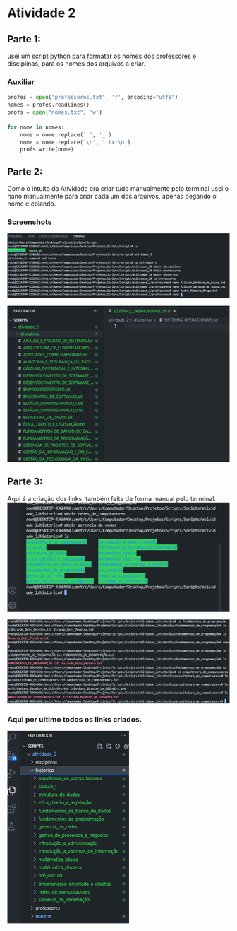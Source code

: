 
# Atividade 2

## Parte 1:

usei um script python para formatar os nomes dos professores e disciplinas, para os nomes dos arquivos a criar.

### Auxiliar

```python
profes = open("professores.txt", 'r', encoding="utf8")
nomes = profes.readlines()
profs = open("nomes.txt", 'w')

for nome in nomes:
    nome = nome.replace(' ', '_')
    nome = nome.replace('\n', '.txt\n')
    profs.write(nome)
```

## Parte 2:

Como o intuito da Atividade era criar tudo manualmente pelo terminal usei o nano manualmente para criar cada um dos arquivos, apenas pegando o nome e colando. 

### Screenshots
![App Screenshot](SS.png)

![App Screenshot](SS2.png)

## Parte 3:

Aqui é a criação dos links, também feita de forma manual pelo terminal.
![App Screenshot](SS3.png)

![App Screenshot](SS4.png)

### Aqui por ultimo todos os links criados.
![App Screenshot](SS5.png)